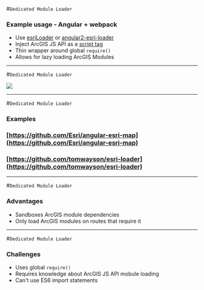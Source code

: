 #`Dedicated Module Loader`

### Example usage - Angular + webpack
* Use [esriLoader](https://github.com/tomwayson/esri-loader) or [angular2-esri-loader](https://github.com/tomwayson/angular2-esri-loader)
* Inject ArcGIS JS API as a [script tag](https://github.com/tomwayson/esri-loader/blob/master/index.ts#L21-L37)
* Thin wrapper around global `require()`
* Allows for lazy loading ArcGIS Modules

---

#`Dedicated Module Loader`

![](./reveal.js/img/dedicated_loader.png)

---

#`Dedicated Module Loader`

### Examples
### [https://github.com/Esri/angular-esri-map](https://github.com/Esri/angular-esri-map)
### [https://github.com/tomwayson/esri-loader](https://github.com/tomwayson/esri-loader)

---

#`Dedicated Module Loader`

### Advantages
* Sandboxes ArcGIS module dependencies
* Only load ArcGIS modules on routes that require it

---

#`Dedicated Module Loader`

### Challenges
* Uses global `require()`
* Requires knowledge about ArcGIS JS API mobule loading
* Can't use ES6 import statements


